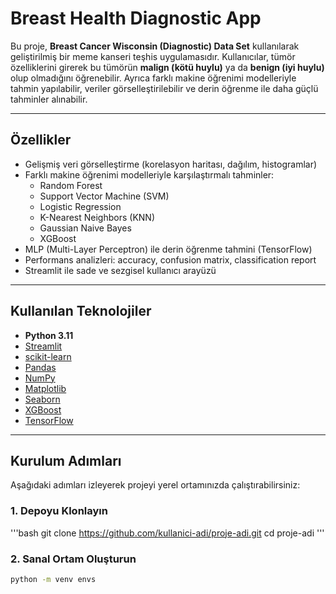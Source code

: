 # Breast Health Diagnostic App

Bu proje, **Breast Cancer Wisconsin (Diagnostic) Data Set** kullanılarak geliştirilmiş bir meme kanseri teşhis uygulamasıdır. Kullanıcılar, tümör özelliklerini girerek bu tümörün **malign (kötü huylu)** ya da **benign (iyi huylu)** olup olmadığını öğrenebilir. Ayrıca farklı makine öğrenimi modelleriyle tahmin yapılabilir, veriler görselleştirilebilir ve derin öğrenme ile daha güçlü tahminler alınabilir.

---

##  Özellikler

- Gelişmiş veri görselleştirme (korelasyon haritası, dağılım, histogramlar)
- Farklı makine öğrenimi modelleriyle karşılaştırmalı tahminler:
  - Random Forest
  - Support Vector Machine (SVM)
  - Logistic Regression
  - K-Nearest Neighbors (KNN)
  - Gaussian Naive Bayes
  - XGBoost
- MLP (Multi-Layer Perceptron) ile derin öğrenme tahmini (TensorFlow)
- Performans analizleri: accuracy, confusion matrix, classification report
- Streamlit ile sade ve sezgisel kullanıcı arayüzü

---

## Kullanılan Teknolojiler

- **Python 3.11**
- [Streamlit](https://streamlit.io/)
- [scikit-learn](https://scikit-learn.org/)
- [Pandas](https://pandas.pydata.org/)
- [NumPy](https://numpy.org/)
- [Matplotlib](https://matplotlib.org/)
- [Seaborn](https://seaborn.pydata.org/)
- [XGBoost](https://xgboost.readthedocs.io/)
- [TensorFlow](https://www.tensorflow.org/)

---

## Kurulum Adımları
Aşağıdaki adımları izleyerek projeyi yerel ortamınızda çalıştırabilirsiniz:

### 1. Depoyu Klonlayın
'''bash
git clone https://github.com/kullanici-adi/proje-adi.git
cd proje-adi
'''

### 2. Sanal Ortam Oluşturun
```bash
python -m venv envs


